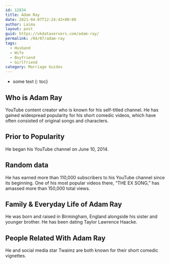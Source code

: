 ```yaml
---
id: 12834
title: Adam Ray
date: 2021-04-07T12:24:43+00:00
author: Laima
layout: post
guid: https://ukdataservers.com/adam-ray/
permalink: /04/07/adam-ray
tags:
  - Husband
  - Wife
  - Boyfriend
  - Girlfriend
category: Marriage Guides
---
```


* some text
{: toc}


## Who is Adam Ray
                  
                  
                  
YouTube content creator who is known for his self-titled channel. He has gained widespread popularity for his short comedic videos, which have often consisted of original songs and characters.  
                  
              
            
              
            
                
                
                
## Prior to Popularity
                  
                  
                  
He began his YouTube channel on June 10, 2014.
                  
              
            
              
            
                
                
                
## Random data
                  
                  
                  
He has earned more than 110,000 subscribers to his YouTube channel since its beginning. One of his most popular videos there, &#8220;THE EX SONG,&#8221; has amassed more than 150,000 total views.
                  
              
            
              
            
                
                
                
## Family & Everyday Life of Adam Ray
                  
                  
                  
He was born and raised in Birmingham, England alongside his sister and younger brother. He has been dating Taylor Lawrence Haacke.
                  
              
            
              
            
                
                
                
## People Related With Adam Ray
                  
                  
                  
He and social media star Twaimz are both known for their short comedic vignettes.
                  
              
            
              
            
                
              
            
              
              
            
            
              
            
          
          
          